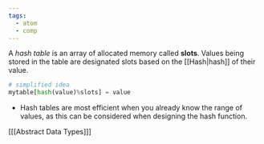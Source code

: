 ```yaml
---
tags:
  - atom
  - comp
---
```

A *hash table* is an array of allocated memory called **slots**. Values being stored in the table are designated slots based on the [[Hash|hash]] of their value.
```python
# simplified idea 
mytable[hash(value)%slots] = value
```

- Hash tables are most efficient when you already know the range of values, as this can be considered when designing the hash function.

\[[[Abstract Data Types]]\]